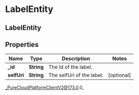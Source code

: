 # LabelEntity

## LabelEntity

## Properties

|Name | Type | Description | Notes|
|------------ | ------------- | ------------- | -------------|
| **_id** | **String** | The Id of the label. | |
| **selfUri** | **String** | The selfUri of the label. | [optional] |



_PureCloudPlatformClientV2@173.0.0_
